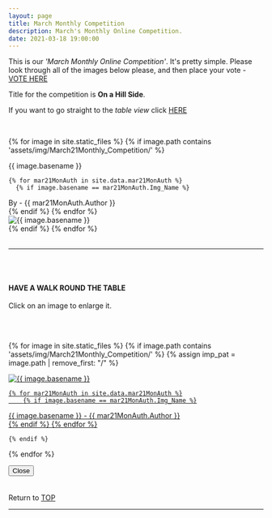 ```yaml
---
layout: page
title: March Monthly Competition
description: March's Monthly Online Competition.
date: 2021-03-18 19:00:00
---
```



This is our _'March Monthly Online Competition'_. It's pretty simple. Please look through all of the images below please, and then place your vote - <a target="_blank" href="https://surveyhero.com/c/44a4baeb">VOTE HERE</a> 


<p>Title for the competition is <strong>On a Hill Side</strong>. </p> 

If you want to go straight to the *table view* click <a href="#tableView">HERE</a>

<!-- <br>
## !! VOTING IS NOW CLOSED !!
<br> -->

<br>

<!-- This loops through all the images in specified folder -->
{% for image in site.static_files %}
    {% if image.path contains 'assets/img/March21Monthly_Competition/' %}
<div class="Number">{{ image.basename }}</div>

<!-- This runs and checks if there is a matching author in the file -->
    {% for mar21MonAuth in site.data.mar21MonAuth %}
      {% if image.basename == mar21MonAuth.Img_Name %}
<div class="subName">By - {{ mar21MonAuth.Author }}</div>
      {% endif %}
    {% endfor %}


<div>
    <img class="col three Comp_Img" src="{{ site.baseurl }}{{ image.path }}" alt="{{ image.basename }}">
</div>
    {% endif %}
{% endfor %}



<br>
<br>

<hr id="tableView">

<br>
<br>

<div class="col three caption">
    <h4>HAVE A WALK ROUND THE TABLE </h4>
    <p>Click on an image to enlarge it.</p>    
</div>

<br>
<br>


<!-- MASONARY GRID -->
<div class="full-width">
	<div class="grid">

{% for image in site.static_files %}
    {% if image.path contains 'assets/img/March21Monthly_Competition/' %}
        {% assign imp_pat = image.path | remove_first: "/" %}
<div class="grid__item" data-size="1280x1280">  
    <a href="{{ site.baseurl }}{{ image.path }}" class="img-wrap" alt="{{ image.basename }}">
        <img src="{{ site.baseurl }}{{ image.path }}" alt="{{ image.basename }}" />

    {% for mar21MonAuth in site.data.mar21MonAuth %}
        {% if image.basename == mar21MonAuth.Img_Name %}
<div class="description description--grid">{{ image.basename }} - {{ mar21MonAuth.Author }}</div>
        {% endif %}
    {% endfor %}

</a>
</div>

    {% endif %}
{% endfor %}
	</div>

<!-- /grid -->
<div class="preview">
	<button class="action action--close"><i class="fa fa-times"></i><span class="text-hidden">Close</span></button>
	<div class="description description--preview"></div>
</div>
</div>
<!-- MASONARY GRID END -->

<br>
<br>

<div class="col three caption">
    Return to <a href="#top">TOP</a>
</div>

<hr>





